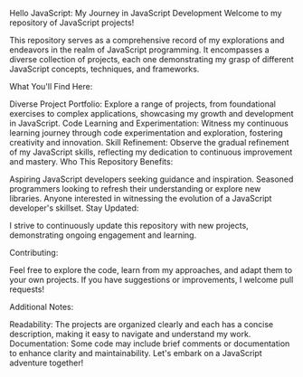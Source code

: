 Hello JavaScript: My Journey in JavaScript Development
Welcome to my repository of JavaScript projects!

This repository serves as a comprehensive record of my explorations and endeavors in the realm of JavaScript programming. It encompasses a diverse collection of projects, each one demonstrating my grasp of different JavaScript concepts, techniques, and frameworks.

What You'll Find Here:

Diverse Project Portfolio: Explore a range of projects, from foundational exercises to complex applications, showcasing my growth and development in JavaScript.
Code Learning and Experimentation: Witness my continuous learning journey through code experimentation and exploration, fostering creativity and innovation.
Skill Refinement: Observe the gradual refinement of my JavaScript skills, reflecting my dedication to continuous improvement and mastery.
Who This Repository Benefits:

Aspiring JavaScript developers seeking guidance and inspiration.
Seasoned programmers looking to refresh their understanding or explore new libraries.
Anyone interested in witnessing the evolution of a JavaScript developer's skillset.
Stay Updated:

I strive to continuously update this repository with new projects, demonstrating ongoing engagement and learning.

Contributing:

Feel free to explore the code, learn from my approaches, and adapt them to your own projects. If you have suggestions or improvements, I welcome pull requests!

Additional Notes:

Readability: The projects are organized clearly and each has a concise description, making it easy to navigate and understand my work.
Documentation: Some code may include brief comments or documentation to enhance clarity and maintainability.
Let's embark on a JavaScript adventure together!

